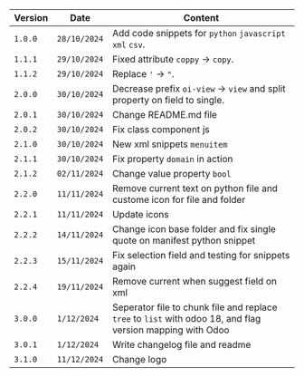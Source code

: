 | Version | Date         | Content                                                                                                    |
| ------- | ------------ | ---------------------------------------------------------------------------------------------------------- |
| `1.0.0` | `28/10/2024` | Add code snippets for `python` `javascript` `xml` `csv`.                                                   |
| `1.1.1` | `29/10/2024` | Fixed attribute `coppy` -> `copy`.                                                                         |
| `1.1.2` | `29/10/2024` | Replace `'` -> `"`.                                                                                        |
| `2.0.0` | `30/10/2024` | Decrease prefix `oi-view` -> `view` and split property on field to single.                                 |
| `2.0.1` | `30/10/2024` | Change README.md file                                                                                      |
| `2.0.2` | `30/10/2024` | Fix class component js                                                                                     |
| `2.1.0` | `30/10/2024` | New xml snippets `menuitem`                                                                                |
| `2.1.1` | `30/10/2024` | Fix property `domain` in action                                                                            |
| `2.1.2` | `02/11/2024` | Change value property `bool`                                                                               |
| `2.2.0` | `11/11/2024` | Remove current text on python file and custome icon for file and folder                                    |
| `2.2.1` | `11/11/2024` | Update icons                                                                                               |
| `2.2.2` | `14/11/2024` | Change icon base folder and fix single quote on manifest python snippet                                    |
| `2.2.3` | `15/11/2024` | Fix selection field and testing for snippets again                                                         |
| `2.2.4` | `19/11/2024` | Remove current when suggest field on xml                                                                   |
| `3.0.0` | `1/12/2024`  | Seperator file to chunk file and replace `tree` to `list` with odoo 18, and flag version mapping with Odoo |
| `3.0.1` | `1/12/2024`  | Write changelog file and readme                                                                            |
| `3.1.0` | `11/12/2024`  | Change logo